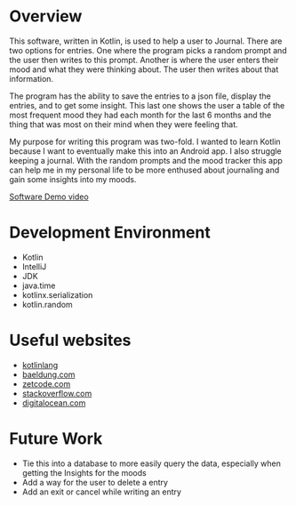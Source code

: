 # Overview
This software, written in Kotlin, is used to help a user to 
Journal. There are two options for entries. 
One where the program picks a random prompt and the user then
writes to this prompt. 
Another is where the user enters their mood and what they were
thinking about. The user then writes about that information. 

The program has the ability to save the entries to a json file, 
display the entries, and to get some insight. This last one
shows the user a table of the most frequent mood they had each
month for the last 6 months and the thing that was most on their
mind when they were feeling that.

My purpose for writing this program was two-fold. I wanted to learn
Kotlin because I want to eventually make this into an Android app.
I also struggle keeping a journal. With the random prompts and the
mood tracker this app can help me in my personal life to be more
enthused about journaling and gain some insights into my moods.

[Software Demo video](https://youtu.be/qmdP5Ol7G4k)
# Development Environment
- Kotlin
- IntelliJ
- JDK
- java.time
- kotlinx.serialization
- kotlin.random

# Useful websites
- [kotlinlang](https://kotlinlang.org/docs/home.html)
- [baeldung.com](https://www.baeldung.com/kotlin/)
- [zetcode.com](https://zetcode.com/kotlin/writefile/)
- [stackoverflow.com](https://stackoverflow.com/questions/77002137/serializer-has-not-been-found-for-type-localdate)
- [digitalocean.com](https://www.digitalocean.com/community/tutorials/kotlin-print-println-readline-scanner-repl)
# Future Work
- Tie this into a database to more easily query the data, especially when getting the Insights for the moods
- Add a way for the user to delete a entry
- Add an exit or cancel while writing an entry